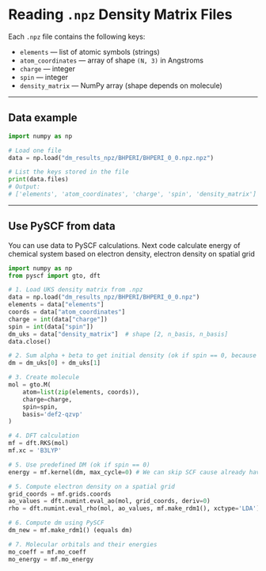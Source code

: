 # Reading `.npz` Density Matrix Files

Each `.npz` file contains the following keys:

- `elements` — list of atomic symbols (strings)
- `atom_coordinates` — array of shape `(N, 3)` in Angstroms
- `charge` — integer
- `spin` — integer
- `density_matrix` — NumPy array (shape depends on molecule)

---

## Data example

```python
import numpy as np

# Load one file
data = np.load("dm_results_npz/BHPERI/BHPERI_0_0.npz.npz")

# List the keys stored in the file
print(data.files)
# Output:
# ['elements', 'atom_coordinates', 'charge', 'spin', 'density_matrix']
```
---

## Use PySCF from data

You can use data to PySCF calculations. Next code calculate energy of chemical system based on electron density, electron density on spatial grid 

```python
import numpy as np
from pyscf import gto, dft

# 1. Load UKS density matrix from .npz
data = np.load("dm_results_npz/BHPERI/BHPERI_0_0.npz")
elements = data["elements"]
coords = data["atom_coordinates"]
charge = int(data["charge"])
spin = int(data["spin"])
dm_uks = data["density_matrix"]  # shape [2, n_basis, n_basis]
data.close()

# 2. Sum alpha + beta to get initial density (ok if spin == 0, because in our data we have spin-polarized electron density)
dm = dm_uks[0] + dm_uks[1] 

# 3. Create molecule
mol = gto.M(
    atom=list(zip(elements, coords)),
    charge=charge,
    spin=spin,
    basis='def2-qzvp'
)

# 4. DFT calculation
mf = dft.RKS(mol)
mf.xc = 'B3LYP'

# 5. Use predefined DM (ok if spin == 0)
energy = mf.kernel(dm, max_cycle=0) # We can skip SCF cause already have dm! (max_cycle=0)

# 5. Compute electron density on a spatial grid
grid_coords = mf.grids.coords
ao_values = dft.numint.eval_ao(mol, grid_coords, deriv=0)
rho = dft.numint.eval_rho(mol, ao_values, mf.make_rdm1(), xctype='LDA')

# 6. Compute dm using PySCF
dm_new = mf.make_rdm1() (equals dm)

# 7. Molecular orbitals and their energies
mo_coeff = mf.mo_coeff
mo_energy = mf.mo_energy


